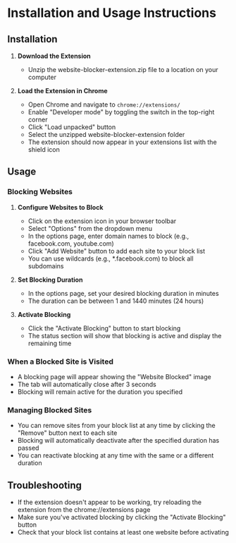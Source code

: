 # Installation and Usage Instructions

## Installation

1. **Download the Extension**
   - Unzip the website-blocker-extension.zip file to a location on your computer

2. **Load the Extension in Chrome**
   - Open Chrome and navigate to `chrome://extensions/`
   - Enable "Developer mode" by toggling the switch in the top-right corner
   - Click "Load unpacked" button
   - Select the unzipped website-blocker-extension folder
   - The extension should now appear in your extensions list with the shield icon

## Usage

### Blocking Websites

1. **Configure Websites to Block**
   - Click on the extension icon in your browser toolbar
   - Select "Options" from the dropdown menu
   - In the options page, enter domain names to block (e.g., facebook.com, youtube.com)
   - Click "Add Website" button to add each site to your block list
   - You can use wildcards (e.g., *.facebook.com) to block all subdomains

2. **Set Blocking Duration**
   - In the options page, set your desired blocking duration in minutes
   - The duration can be between 1 and 1440 minutes (24 hours)

3. **Activate Blocking**
   - Click the "Activate Blocking" button to start blocking
   - The status section will show that blocking is active and display the remaining time

### When a Blocked Site is Visited

- A blocking page will appear showing the "Website Blocked" image
- The tab will automatically close after 3 seconds
- Blocking will remain active for the duration you specified

### Managing Blocked Sites

- You can remove sites from your block list at any time by clicking the "Remove" button next to each site
- Blocking will automatically deactivate after the specified duration has passed
- You can reactivate blocking at any time with the same or a different duration

## Troubleshooting

- If the extension doesn't appear to be working, try reloading the extension from the chrome://extensions page
- Make sure you've activated blocking by clicking the "Activate Blocking" button
- Check that your block list contains at least one website before activating
